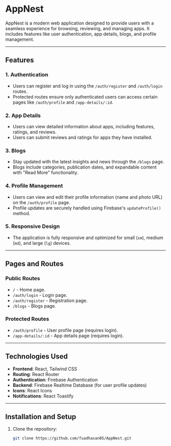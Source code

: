 # AppNest

AppNest is a modern web application designed to provide users with a seamless experience for browsing, reviewing, and managing apps. It includes features like user authentication, app details, blogs, and profile management.

---

## Features

### 1. **Authentication**
- Users can register and log in using the `/auth/register` and `/auth/login` routes.
- Protected routes ensure only authenticated users can access certain pages like `/auth/profile` and `/app-details/:id`.

### 2. **App Details**
- Users can view detailed information about apps, including features, ratings, and reviews.
- Users can submit reviews and ratings for apps they have installed.

### 3. **Blogs**
- Stay updated with the latest insights and news through the `/blogs` page.
- Blogs include categories, publication dates, and expandable content with "Read More" functionality.

### 4. **Profile Management**
- Users can view and edit their profile information (name and photo URL) on the `/auth/profile` page.
- Profile updates are securely handled using Firebase's `updateProfile()` method.

### 5. **Responsive Design**
- The application is fully responsive and optimized for small (`sm`), medium (`md`), and large (`lg`) devices.

---

## Pages and Routes

### **Public Routes**
- `/` - Home page.
- `/auth/login` - Login page.
- `/auth/register` - Registration page.
- `/blogs` - Blogs page.

### **Protected Routes**
- `/auth/profile` - User profile page (requires login).
- `/app-details/:id` - App details page (requires login).

---

## Technologies Used

- **Frontend**: React, Tailwind CSS
- **Routing**: React Router
- **Authentication**: Firebase Authentication
- **Backend**: Firebase Realtime Database (for user profile updates)
- **Icons**: React Icons
- **Notifications**: React Toastify

---

## Installation and Setup

1. Clone the repository:
   ```bash
   git clone https://github.com/fuadhasan05/AppNest.git
